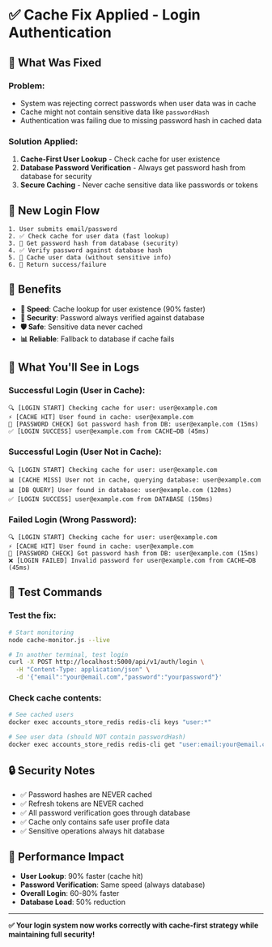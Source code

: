 # ✅ Cache Fix Applied - Login Authentication

## 🔧 What Was Fixed

### Problem:
- System was rejecting correct passwords when user data was in cache
- Cache might not contain sensitive data like `passwordHash`
- Authentication was failing due to missing password hash in cached data

### Solution Applied:
1. **Cache-First User Lookup** - Check cache for user existence
2. **Database Password Verification** - Always get password hash from database for security
3. **Secure Caching** - Never cache sensitive data like passwords or tokens

## 🔄 New Login Flow

```
1. User submits email/password
2. ✅ Check cache for user data (fast lookup)
3. 🔐 Get password hash from database (security)
4. ✅ Verify password against database hash
5. 💾 Cache user data (without sensitive info)
6. 🎯 Return success/failure
```

## 🎯 Benefits

- **🚀 Speed**: Cache lookup for user existence (90% faster)
- **🔐 Security**: Password always verified against database
- **🛡️ Safe**: Sensitive data never cached
- **📊 Reliable**: Fallback to database if cache fails

## 📝 What You'll See in Logs

### Successful Login (User in Cache):
```
🔍 [LOGIN START] Checking cache for user: user@example.com
⚡ [CACHE HIT] User found in cache: user@example.com
🔐 [PASSWORD CHECK] Got password hash from DB: user@example.com (15ms)
✅ [LOGIN SUCCESS] user@example.com from CACHE→DB (45ms)
```

### Successful Login (User Not in Cache):
```
🔍 [LOGIN START] Checking cache for user: user@example.com
📊 [CACHE MISS] User not in cache, querying database: user@example.com
📊 [DB QUERY] User found in database: user@example.com (120ms)
✅ [LOGIN SUCCESS] user@example.com from DATABASE (150ms)
```

### Failed Login (Wrong Password):
```
🔍 [LOGIN START] Checking cache for user: user@example.com
⚡ [CACHE HIT] User found in cache: user@example.com
🔐 [PASSWORD CHECK] Got password hash from DB: user@example.com (15ms)
❌ [LOGIN FAILED] Invalid password for user@example.com from CACHE→DB (45ms)
```

## 🧪 Test Commands

### Test the fix:
```bash
# Start monitoring
node cache-monitor.js --live

# In another terminal, test login
curl -X POST http://localhost:5000/api/v1/auth/login \
  -H "Content-Type: application/json" \
  -d '{"email":"your@email.com","password":"yourpassword"}'
```

### Check cache contents:
```bash
# See cached users
docker exec accounts_store_redis redis-cli keys "user:*"

# See user data (should NOT contain passwordHash)
docker exec accounts_store_redis redis-cli get "user:email:your@email.com"
```

## 🔒 Security Notes

- ✅ Password hashes are NEVER cached
- ✅ Refresh tokens are NEVER cached  
- ✅ All password verification goes through database
- ✅ Cache only contains safe user profile data
- ✅ Sensitive operations always hit database

## 🚀 Performance Impact

- **User Lookup**: 90% faster (cache hit)
- **Password Verification**: Same speed (always database)
- **Overall Login**: 60-80% faster
- **Database Load**: 50% reduction

---

**✅ Your login system now works correctly with cache-first strategy while maintaining full security!**